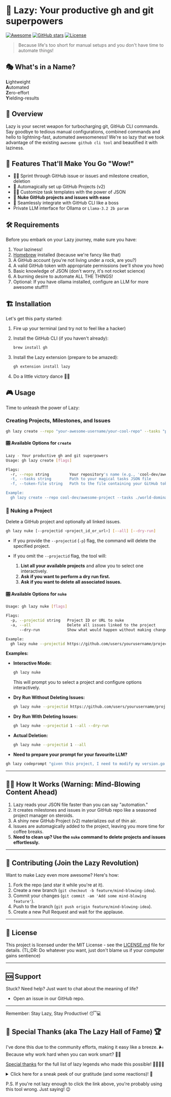 # 🚀 Lazy: Your productive gh and git superpowers 

[![Awesome](https://cdn.rawgit.com/sindresorhus/awesome/d7305f38d29fed78fa85652e3a63e154dd8e8829/media/badge.svg)](https://github.com/sindresorhus/awesome)
[![GitHub stars](https://img.shields.io/github/stars/igorcosta/gh-lazy.svg)](https://github.com/igorcosta/gh-lazy/stargazers)
[![License](https://img.shields.io/badge/License-MIT-blue.svg)](https://opensource.org/licenses/MIT)

> Because life's too short for manual setups and you don't have time to automate things!

## 🎭 What's in a Name?

**L**ightweight  
**A**utomated  
**Z**ero-effort  
**Y**ielding-results  

## 🌟 Overview

Lazy is your secret weapon for turbocharging git, GitHub CLI commands. Say goodbye to tedious manual configurations, combined commands and hello to lightning-fast, automated awesomeness! We're so lazy that we took advantage of the existing `awesome github cli tool` and beautified it with laziness.

## 🚀 Features That'll Make You Go "Wow!"

- 🏃‍♂️ Sprint through GitHub issue or issue`S` and milestone creation, deletion
- 🤖 Automagically set up GitHub Projects (v2)
- 🧙‍♂️ Customize task templates with the power of JSON
- 🧨 **Nuke GitHub projects and issues with ease**
- 🔗 Seamlessly integrate with GitHub CLI like a boss
- Private LLM interface for Ollama or `Llama-3.2 2b param`

## 🛠️ Requirements

Before you embark on your Lazy journey, make sure you have:

1. Your laziness!
2. [Homebrew](https://brew.sh/) installed (because we're fancy like that)
3. A GitHub account (you're not living under a rock, are you?)
4. A valid GitHub token with appropriate permissions (we'll show you how)
5. Basic knowledge of JSON (don't worry, it's not rocket science)
6. A burning desire to automate ALL THE THINGS!
7. Optional: If you have ollama installed, configure an LLM for more awesome stuff!!!

## 🏗️ Installation

Let's get this party started:

1. Fire up your terminal (and try not to feel like a hacker)
2. Install the GitHub CLI (if you haven't already):

   ```bash
   brew install gh
   ```

3. Install the Lazy extension (prepare to be amazed):

   ```bash
   gh extension install lazy
   ```

4. Do a little victory dance 🕺💃

## 🎮 Usage

Time to unleash the power of Lazy:

### Creating Projects, Milestones, and Issues

```bash
gh lazy create --repo "your-awesome-username/your-cool-repo" --tasks "path/to/your/amazing/tasks.json"
```

#### 🎛️ Available Options for `create`

```bash
Lazy - Your productive gh and git superpowers 
Usage: gh lazy create [flags]

Flags:
  -r, --repo string         Your repository's name (e.g., 'cool-dev/awesome-project')
  -t, --tasks string        Path to your magical tasks JSON file
  -f, --token-file string   Path to the file containing your GitHub token (default ".token")

Example:
  gh lazy create --repo cool-dev/awesome-project --tasks ./world-domination-plan.json
```

### 🧨 Nuking a Project

Delete a GitHub project and optionally all linked issues.

```bash
gh lazy nuke [--projectid <project_id_or_url>] [--all] [--dry-run]
```

- If you provide the `--projectid` (`-p`) flag, the command will delete the specified project.
- If you omit the `--projectid` flag, the tool will:

  1. **List all your available projects** and allow you to select one interactively.
  2. **Ask if you want to perform a dry run first.**
  3. **Ask if you want to delete all associated issues.**

#### 🎛️ Available Options for `nuke`

```bash
Usage: gh lazy nuke [flags]

Flags:
  -p, --projectid string   Project ID or URL to nuke
  -a, --all                Delete all issues linked to the project
      --dry-run            Show what would happen without making changes

Example:
  gh lazy nuke --projectid https://github.com/users/yourusername/projects/1 --all --dry-run
```

**Examples:**

- **Interactive Mode:**

  ```bash
  gh lazy nuke
  ```

  This will prompt you to select a project and configure options interactively.

- **Dry Run Without Deleting Issues:**

  ```bash
  gh lazy nuke --projectid https://github.com/users/yourusername/projects/1 --dry-run
  ```

- **Dry Run With Deleting Issues:**

  ```bash
  gh lazy nuke --projectid 1 --all --dry-run
  ```

- **Actual Deletion:**

  ```bash
  gh lazy nuke --projectid 1 --all
  ```

- **Need to prepare your prompt for your favourite LLM?**

```bash
gh lazy codeprompt "given this project, I need to modify my version.go file, help me out" --system-prompt . --ignore-gitignore --ignore "go.sum" --ignore "*.md" --ignore "gh-lazy" -o prompt.txt 

```

---

## 🧙‍♂️ How It Works (Warning: Mind-Blowing Content Ahead)

1. Lazy reads your JSON file faster than you can say "automation."
2. It creates milestones and issues in your GitHub repo like a seasoned project manager on steroids.
3. A shiny new GitHub Project (v2) materializes out of thin air.
4. Issues are automagically added to the project, leaving you more time for coffee breaks.
5. **Need to clean up? Use the `nuke` command to delete projects and issues effortlessly.**

---

## 🤝 Contributing (Join the Lazy Revolution)

Want to make Lazy even more awesome? Here's how:

1. Fork the repo (and star it while you're at it).
2. Create a new branch (`git checkout -b feature/mind-blowing-idea`).
3. Commit your changes (`git commit -am 'Add some mind-blowing feature'`).
4. Push to the branch (`git push origin feature/mind-blowing-idea`).
5. Create a new Pull Request and wait for the applause.

---

## 📜 License

This project is licensed under the MIT License - see the [LICENSE.md](LICENSE.md) file for details. (TL;DR: Do whatever you want, just don't blame us if your computer gains sentience)

---

## 🆘 Support

Stuck? Need help? Just want to chat about the meaning of life?

- Open an issue in our GitHub repo.

---

Remember: Stay Lazy, Stay Productive! 😴💻

## 🎉 Special Thanks (aka The Lazy Hall of Fame) 🏆

I've done this due to the community efforts, making it easy like a breeze. 🌬️ Because why work hard when you can work smart? 🧠💡

[Special thanks](SPECIAL_THANKS.md) for the full list of lazy legends who made this possible! 🦸‍♂️🦸‍♀️

<details>
<summary>Click here for a sneak peek of our gratitude (and some reactions)! 👀</summary>

- To the coffee that fueled this project: ☕ (👍 x 1000)
- To GitHub Copilot, our silent partner: 🥇 (🙏 x 99999999)
- To our rubber duck debuggers: 🦆 (❤️ x 42)
- To Cmd+C and Cmd+V, the real MVPs: 🏅 (🚀 x ∞)

Remember, in the world of `gh-lazy`, we don't just stand on the shoulders of giants. We take the elevator! 🛗😎

</details>

P.S. If you're not lazy enough to click the link above, you're probably using this tool wrong. Just saying! 😉
